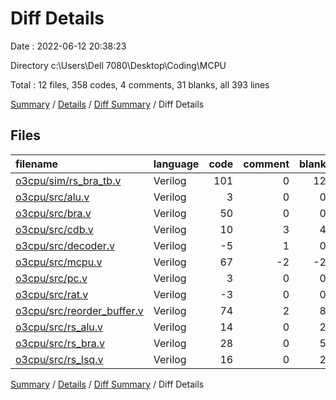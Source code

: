 # Diff Details

Date : 2022-06-12 20:38:23

Directory c:\\Users\\Dell 7080\\Desktop\\Coding\\MCPU

Total : 12 files,  358 codes, 4 comments, 31 blanks, all 393 lines

[Summary](results.md) / [Details](details.md) / [Diff Summary](diff.md) / Diff Details

## Files
| filename | language | code | comment | blank | total |
| :--- | :--- | ---: | ---: | ---: | ---: |
| [o3cpu/sim/rs_bra_tb.v](/o3cpu/sim/rs_bra_tb.v) | Verilog | 101 | 0 | 12 | 113 |
| [o3cpu/src/alu.v](/o3cpu/src/alu.v) | Verilog | 3 | 0 | 0 | 3 |
| [o3cpu/src/bra.v](/o3cpu/src/bra.v) | Verilog | 50 | 0 | 0 | 50 |
| [o3cpu/src/cdb.v](/o3cpu/src/cdb.v) | Verilog | 10 | 3 | 4 | 17 |
| [o3cpu/src/decoder.v](/o3cpu/src/decoder.v) | Verilog | -5 | 1 | 0 | -4 |
| [o3cpu/src/mcpu.v](/o3cpu/src/mcpu.v) | Verilog | 67 | -2 | -2 | 63 |
| [o3cpu/src/pc.v](/o3cpu/src/pc.v) | Verilog | 3 | 0 | 0 | 3 |
| [o3cpu/src/rat.v](/o3cpu/src/rat.v) | Verilog | -3 | 0 | 0 | -3 |
| [o3cpu/src/reorder_buffer.v](/o3cpu/src/reorder_buffer.v) | Verilog | 74 | 2 | 8 | 84 |
| [o3cpu/src/rs_alu.v](/o3cpu/src/rs_alu.v) | Verilog | 14 | 0 | 2 | 16 |
| [o3cpu/src/rs_bra.v](/o3cpu/src/rs_bra.v) | Verilog | 28 | 0 | 5 | 33 |
| [o3cpu/src/rs_lsq.v](/o3cpu/src/rs_lsq.v) | Verilog | 16 | 0 | 2 | 18 |

[Summary](results.md) / [Details](details.md) / [Diff Summary](diff.md) / Diff Details